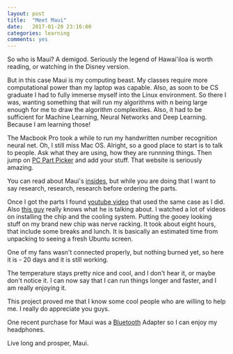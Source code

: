 ```yaml
---
layout: post
title:  "Meet Maui"
date:   2017-01-20 23:16:00
categories: learning
comments: yes
---
```


So who is Maui? A demigod. Seriously the legend of Hawai'iloa is worth reading, or watching in the Disney version.

But in this case Maui is my computing beast. My classes require more computational power than my laptop was capable. Also, as soon to be CS graduate I had to fully immerse
myself into the Linux environment. So there I was, wanting something that will run my algorithms with n being large enough for me to draw the algorithm complexities. Also, it had to be sufficient for Machine Learning, Neural Networks and Deep Learning. Because I am learning those!

The Macbook Pro took a while to run my handwritten number recognition neural net. Oh, I still miss Mac OS. Alright, so a good place to start is to talk to people. Ask what they are using, how they are runnning things. Then jump on [PC Part Picker](https://pcpartpicker.com/list/wD8CZ8) and add your stuff. That website is seriously amazing.

You can read about Maui's [insides](https://pcpartpicker.com/list/wD8CZ8), but while you are doing that I want to say research, research, research before ordering the parts.

Once I got the parts I found [youtube video](https://www.youtube.com/watch?v=y_4F8DhPQ48&t=1027s) that used the same case as I did. Also [this guy](https://www.youtube.com/watch?v=0bUghCx9iso) really knows what he is talking about. I watched a lot of videos on installing the chip and the cooling system. Putting the gooey looking stuff on my brand new chip was nerve racking. It took about eight hours, that include some breaks and lunch. It is basically an estimated time from unpacking to seeing a fresh Ubuntu screen.

One of my fans wasn't connected properly, but nothing burned yet, so here it is - 20 days and it is still working.

The temperature stays pretty nice and cool, and I don't hear it, or maybe don't notice it. I can now say that I can run things longer and faster, and I am really enjoying it.

This project proved me that I know some cool people who are willing to help me. I really do appreciate you guys.

One recent purchase for Maui was a [Bluetooth](https://www.amazon.com/gp/product/B009ZIILLI/ref=oh_aui_detailpage_o00_s00?ie=UTF8&psc=1) Adapter so I can enjoy my headphones.

Live long and prosper, Maui.
